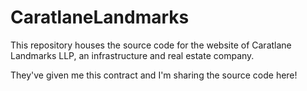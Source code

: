 # CaratlaneLandmarks

This repository houses the source code for the website of Caratlane Landmarks LLP, an infrastructure and real estate company.

They've given me this contract and I'm sharing the source code here! 
